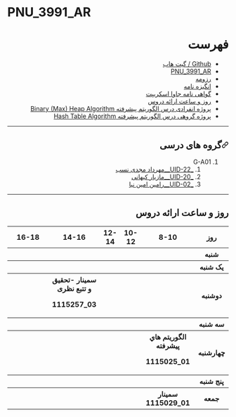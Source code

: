 # PNU_3991_AR
<div dir="rtl">
  <h1>فهرست  </h1>
  
 <ul>
   <li>
    <a href='https://github.com/raminaminnia' >Github / گیت هاب</a>
   </li>
  <li>
    <a href='https://github.com/raminaminnia/PNU_3991_AR' >PNU_3991_AR</a>
   </li>
  <li>
    <a href='https://github.com/raminaminnia/PNU_3991_AR/edit/main/Resume/MyResume.pdf' >رزومه</a>
    </li>
  <li>
    <a href='https://github.com/raminaminnia/PNU_3991_AR/edit/main/Statement of Purpose/Statement of Purpose.pdf' >انگیزه نامه</a>
    </li>
 
 <li>
    <a href='https://github.com/raminaminnia/PNU_3991_AR/edit/main/Certificate/cert-1024-20480032.pdf' >گواهی نامه جاوا اسکریپت</a>
    </li>
 

<li>
    <a href='#courses' >روز و ساعت ارائه دروس</a>
   </li>
   
   <li>
    <a href='http://mollasadraschool.ir/files/BinaryMaxHeap.html' target='_blank'>
	    پروژه انفرادی درس الگوریتم پیشرفته
	    Binary (Max) Heap Algorithm
	</a>
   </li>
   <li>
    <a href='http://mollasadraschool.ir/files/HashTableProject.html' target='_blank'>
	    پروژه گروهی درس الگوریتم پیشرفته
	    Hash Table Algorithm
	</a>
   </li>
</ul> 
<hr>
<h2><a id="user-content-گروه-های-درسی" class="anchor" aria-hidden="true" href="#گروه-های-درسی"><svg class="octicon octicon-link" viewBox="0 0 16 16" version="1.1" width="16" height="16" aria-hidden="true"><path fill-rule="evenodd" d="M7.775 3.275a.75.75 0 001.06 1.06l1.25-1.25a2 2 0 112.83 2.83l-2.5 2.5a2 2 0 01-2.83 0 .75.75 0 00-1.06 1.06 3.5 3.5 0 004.95 0l2.5-2.5a3.5 3.5 0 00-4.95-4.95l-1.25 1.25zm-4.69 9.64a2 2 0 010-2.83l2.5-2.5a2 2 0 012.83 0 .75.75 0 001.06-1.06 3.5 3.5 0 00-4.95 0l-2.5 2.5a3.5 3.5 0 004.95 4.95l1.25-1.25a.75.75 0 00-1.06-1.06l-1.25 1.25a2 2 0 01-2.83 0z"></path></svg></a>گروه های درسی</h2>
<ol>
<li>G-A01
<ol>
<li><a href="https://github.com/AliRazavi-edu/PNU_3991/tree/master/_MSc/SoftwareProjectManagement/1115272_01/20_%D9%85%D9%87%D8%B1%D8%AF%D8%A7%D8%AF%20%D9%85%D8%AC%D8%AF%D9%8A%20%D9%86%D8%B3%D8%A8">_UID-22__مهرداد مجدی نسب</a></li>
<li><a href="https://github.com/AliRazavi-edu/PNU_3991/tree/master/_MSc/AdvancedAlgorithms/1115025_01/20_%D9%85%D8%A7%D8%B2%D9%8A%D8%A7%D8%B1%20%D9%83%D9%8A%D9%87%D8%A7%D9%86%D9%8A">_UID-20__مازیار کیهانی</a></li>
	<li><a href="https://github.com/AliRazavi-edu/PNU_3991/tree/master/_MSc/AdvancedAlgorithms/1115025_01/02_%D8%B1%D8%A7%D9%85%D9%8A%D9%86%20%D8%A7%D9%85%D9%8A%D9%86%20%D9%86%D9%8A%D8%A7">_UID-02__رامین امین نیا</a></li>
</ol>
</li>
</ol>
  <hr>
  
  <h2>
	<a name="courses">
روز و ساعت ارائه دروس
<a>
</h2>
<div dir="ltr">
<table width="100%">
  <tbody><tr>
    <th width="317">16-18</th>
    <th>14-16</th>
    <th>12-14</th>
    <th>10-12</th>
    <th width="132">8-10</th>
    <th width="51">روز</th>
  </tr>
  <tr>
    <th width="317">&nbsp;</th>
    <th>&nbsp;</th>
    <th>&nbsp;</th>
    <th></th>
    <th width="132"></th>
    <th width="51">شنبه</th>
  </tr>
   <tr>
    <th width="317"></th>
    <th></th>
    <th></th>
    <th></th>
    <th width="132"></th>
    <th width="51">&#1740;ک شنبه</th>
  </tr>
   <tr>
     <th width="317">&nbsp;</th>
     <th>سم&#1740;نار -تحق&#1740;ق و تتبع نظر&#1740;<p>1115257_03</th>
     <th>&nbsp;</th>
     <th>&nbsp;</th>
    <th width="132"></th>   
    <th width="51">دوشنبه</th>
  </tr>
   <tr>
    <th width="317"></th>
    <th></th>
    <th></th>
    <th></th>
    <th width="132"></th>
    <th width="51">سه شنبه</th>
  </tr>
   <tr>
    <th width="317"></th>
    <th></th>
    <th></th>
    <th></th>
     <th width="132">
		الگوريتم هاي پيشرفته 
	   <p>  1115025_01</th>
    <th width="51">چهارشنبه</th>
  </tr>
   <tr>
    <th width="317">&nbsp;</th>
     <th>&nbsp;</th>
     <th>&nbsp;</th>
     <th>&nbsp;</th>
    <th width="132">&nbsp;</th>
    <th width="51">پنج شنبه</th>
  </tr>
   <tr>
    <th width="317"></th>
     <th>&nbsp;</th>
     <th>&nbsp;</th>
     <th>&nbsp;</th>
    <th width="132">سم&#1740;نار<br>
	1115029_01</th>
    <th width="51">جمعه</th>
  </tr>
</tbody></table>
</div>

   
   
   
</div>
